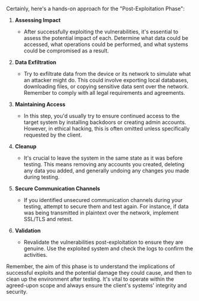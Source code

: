 
Certainly, here's a hands-on approach for the "Post-Exploitation Phase":

1. **Assessing Impact**
    - After successfully exploiting the vulnerabilities, it's essential to assess the potential impact of each. Determine what data could be accessed, what operations could be performed, and what systems could be compromised as a result.

2. **Data Exfiltration**
    - Try to exfiltrate data from the device or its network to simulate what an attacker might do. This could involve exporting local databases, downloading files, or copying sensitive data sent over the network. Remember to comply with all legal requirements and agreements.

3. **Maintaining Access**
    - In this step, you'd usually try to ensure continued access to the target system by installing backdoors or creating admin accounts. However, in ethical hacking, this is often omitted unless specifically requested by the client.

4. **Cleanup**
    - It's crucial to leave the system in the same state as it was before testing. This means removing any accounts you created, deleting any data you added, and generally undoing any changes you made during testing.

5. **Secure Communication Channels**
    - If you identified unsecured communication channels during your testing, attempt to secure them and test again. For instance, if data was being transmitted in plaintext over the network, implement SSL/TLS and retest.

6. **Validation**
    - Revalidate the vulnerabilities post-exploitation to ensure they are genuine. Use the exploited system and check the logs to confirm the activities.

Remember, the aim of this phase is to understand the implications of successful exploits and the potential damage they could cause, and then to clean up the environment after testing. It's vital to operate within the agreed-upon scope and always ensure the client's systems' integrity and security.